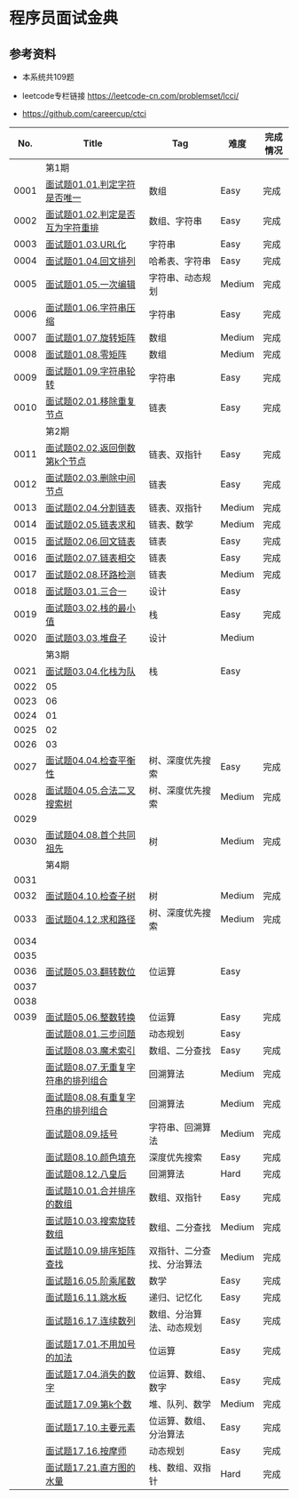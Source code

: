 # 程序员面试金典

## 参考资料

- 本系统共109题

- leetcode专栏链接 https://leetcode-cn.com/problemset/lcci/
- https://github.com/careercup/ctci

| No.  | Title                                                        | Tag                        | 难度   | 完成情况 |
| ---- | ------------------------------------------------------------ | -------------------------- | ------ | -------- |
|      | 第1期                                                        |                            |        |          |
| 0001 | [面试题01.01.判定字符是否唯一](https://leetcode-cn.com/problems/is-unique-lcci/) | 数组                       | Easy   | 完成     |
| 0002 | [面试题01.02.判定是否互为字符重排](https://leetcode-cn.com/problems/check-permutation-lcci/) | 数组、字符串               | Easy   | 完成     |
| 0003 | [面试题01.03.URL化](https://leetcode-cn.com/problems/string-to-url-lcci/) | 字符串                     | Easy   | 完成     |
| 0004 | [面试题01.04.回文排列](https://leetcode-cn.com/problems/palindrome-permutation-lcci/) | 哈希表、字符串             | Easy   | 完成     |
| 0005 | [面试题01.05.一次编辑](https://leetcode-cn.com/problems/one-away-lcci/) | 字符串、动态规划           | Medium | 完成     |
| 0006 | [面试题01.06.字符串压缩](https://leetcode-cn.com/problems/compress-string-lcci/) | 字符串                     | Easy   | 完成     |
| 0007 | [面试题01.07.旋转矩阵](https://leetcode-cn.com/problems/rotate-matrix-lcci/) | 数组                       | Medium | 完成     |
| 0008 | [面试题01.08.零矩阵](https://leetcode-cn.com/problems/zero-matrix-lcci/) | 数组                       | Medium | 完成     |
| 0009 | [面试题01.09.字符串轮转](https://leetcode-cn.com/problems/string-rotation-lcci/) | 字符串                     | Easy   | 完成     |
| 0010 | [面试题02.01.移除重复节点](https://leetcode-cn.com/problems/remove-duplicate-node-lcci/) | 链表                       | Easy   | 完成     |
|      | 第2期                                                        |                            |        |          |
| 0011 | [面试题02.02.返回倒数第k个节点](https://leetcode-cn.com/problems/kth-node-from-end-of-list-lcci/) | 链表、双指针               | Easy   | 完成     |
| 0012 | [面试题02.03.删除中间节点](https://leetcode-cn.com/problems/delete-middle-node-lcci/) | 链表                       | Easy   | 完成     |
| 0013 | [面试题02.04.分割链表](https://leetcode-cn.com/problems/partition-list-lcci/) | 链表、双指针               | Medium | 完成     |
| 0014 | [面试题02.05.链表求和](https://leetcode-cn.com/problems/sum-lists-lcci/) | 链表、数学                 | Medium | 完成     |
| 0015 | [面试题02.06.回文链表](https://leetcode-cn.com/problems/palindrome-linked-list-lcci/) | 链表                       | Easy   | 完成     |
| 0016 | [面试题02.07.链表相交](https://leetcode-cn.com/problems/intersection-of-two-linked-lists-lcci/) | 链表                       | Easy   | 完成     |
| 0017 | [面试题02.08.环路检测](https://leetcode-cn.com/problems/linked-list-cycle-lcci/) | 链表                       | Medium | 完成     |
| 0018 | [面试题03.01.三合一](https://leetcode-cn.com/problems/three-in-one-lcci/) | 设计                       | Easy   |          |
| 0019 | [面试题03.02.栈的最小值](https://leetcode-cn.com/problems/min-stack-lcci/) | 栈                         | Easy   | 完成     |
| 0020 | [面试题03.03.堆盘子](https://leetcode-cn.com/problems/stack-of-plates-lcci/) | 设计                       | Medium |          |
|      | 第3期                                                        |                            |        |          |
| 0021 | [面试题03.04.化栈为队](https://leetcode-cn.com/problems/implement-queue-using-stacks-lcci/) | 栈                         | Easy   |          |
| 0022 | 05                                                           |                            |        |          |
| 0023 | 06                                                           |                            |        |          |
| 0024 | 01                                                           |                            |        |          |
| 0025 | 02                                                           |                            |        |          |
| 0026 | 03                                                           |                            |        |          |
| 0027 | [面试题04.04.检查平衡性](https://leetcode-cn.com/problems/check-balance-lcci/) | 树、深度优先搜索           | Easy   | 完成     |
| 0028 | [面试题04.05.合法二叉搜索树](https://leetcode-cn.com/problems/legal-binary-search-tree-lcci/) | 树、深度优先搜索           | Medium | 完成     |
| 0029 |                                                              |                            |        |          |
| 0030 | [面试题04.08.首个共同祖先](https://leetcode-cn.com/problems/first-common-ancestor-lcci/) | 树                         | Medium | 完成     |
|      | 第4期                                                        |                            |        |          |
| 0031 |                                                              |                            |        |          |
| 0032 | [面试题04.10.检查子树](https://leetcode-cn.com/problems/check-subtree-lcci/) | 树                         | Medium | 完成     |
| 0033 | [面试题04.12.求和路径](https://leetcode-cn.com/problems/paths-with-sum-lcci/) | 树、深度优先搜索           | Medium | 完成     |
| 0034 |                                                              |                            |        |          |
| 0035 |                                                              |                            |        |          |
| 0036 | [面试题05.03.翻转数位](https://leetcode-cn.com/problems/reverse-bits-lcci/) | 位运算                     | Easy   |          |
| 0037 |                                                              |                            |        |          |
| 0038 |                                                              |                            |        |          |
| 0039 | [面试题05.06.整数转换](https://leetcode-cn.com/problems/convert-integer-lcci/) | 位运算                     | Easy   | 完成     |
|      | [面试题08.01.三步问题](https://leetcode-cn.com/problems/three-steps-problem-lcci/) | 动态规划                   | Easy   |          |
|      | [面试题08.03.魔术索引](https://leetcode-cn.com/problems/magic-index-lcci/) | 数组、二分查找             | Easy   | 完成     |
|      | [面试题08.07.无重复字符串的排列组合](https://leetcode-cn.com/problems/permutation-i-lcci/) | 回溯算法                   | Medium | 完成     |
|      | [面试题08.08.有重复字符串的排列组合](https://leetcode-cn.com/problems/permutation-ii-lcci/) | 回溯算法                   | Medium | 完成     |
|      | [面试题08.09.括号](https://leetcode-cn.com/problems/bracket-lcci/) | 字符串、回溯算法           | Medium | 完成     |
|      | [面试题08.10.颜色填充](https://leetcode-cn.com/problems/color-fill-lcci/) | 深度优先搜索               | Easy   | 完成     |
|      | [面试题08.12.八皇后](https://leetcode-cn.com/problems/eight-queens-lcci/) | 回溯算法                   | Hard   | 完成     |
|      | [面试题10.01.合并排序的数组](https://leetcode-cn.com/problems/sorted-merge-lcci/) | 数组、双指针               | Easy   | 完成     |
|      | [面试题10.03.搜索旋转数组](https://leetcode-cn.com/problems/search-rotate-array-lcci/) | 数组、二分查找             | Medium | 完成     |
|      | [面试题10.09.排序矩阵查找](https://leetcode-cn.com/problems/sorted-matrix-search-lcci/) | 双指针、二分查找、分治算法 | Medium | 完成     |
|      | [面试题16.05.阶乘尾数](https://leetcode-cn.com/problems/factorial-zeros-lcci/) | 数学                       | Easy   | 完成     |
|      | [面试题16.11.跳水板](https://leetcode-cn.com/problems/diving-board-lcci/) | 递归、记忆化               | Easy   | 完成     |
|      | [面试题16.17.连续数列](https://leetcode-cn.com/problems/contiguous-sequence-lcci/) | 数组、分治算法、动态规划   | Easy   | 完成     |
|      | [面试题17.01.不用加号的加法](https://leetcode-cn.com/problems/add-without-plus-lcci/) | 位运算                     | Easy   | 完成     |
|      | [面试题17.04.消失的数字](https://leetcode-cn.com/problems/missing-number-lcci/) | 位运算、数组、数字         | Easy   | 完成     |
|      | [面试题17.09.第k个数](https://leetcode-cn.com/problems/get-kth-magic-number-lcci/) | 堆、队列、数学             | Medium | 完成     |
|      | [面试题17.10.主要元素](https://leetcode-cn.com/problems/find-majority-element-lcci/) | 位运算、数组、分治算法     | Easy   | 完成     |
|      | [面试题17.16.按摩师](https://leetcode-cn.com/problems/the-masseuse-lcci/) | 动态规划                   | Easy   | 完成     |
|      | [面试题17.21.直方图的水量](https://leetcode-cn.com/problems/volume-of-histogram-lcci/) | 栈、数组、双指针           | Hard   | 完成     |
